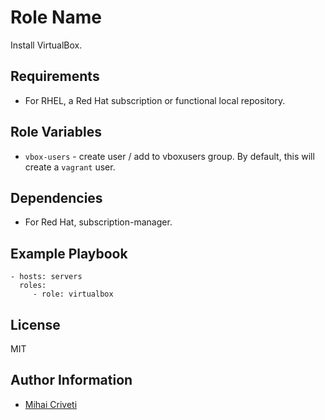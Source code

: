 Role Name
=========

Install VirtualBox.

Requirements
------------

- For RHEL, a Red Hat subscription or functional local repository.

Role Variables
--------------

- `vbox-users` - create user / add to vboxusers group. By default, this will create a `vagrant` user.

Dependencies
------------

- For Red Hat, subscription-manager.

Example Playbook
----------------

    - hosts: servers
      roles:
         - role: virtualbox

License
-------

MIT

Author Information
------------------

- [Mihai Criveti](https://www.linkedin.com/in/crivetimihai/)
